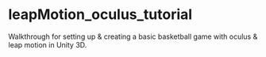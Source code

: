# leapMotion_oculus_tutorial
Walkthrough for setting up &amp; creating a basic basketball game with oculus &amp; leap motion in Unity 3D.
